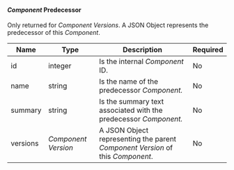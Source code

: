 
#### _Component_ Predecessor

Only returned for _Component Versions_. A JSON Object represents the predecessor of this _Component_.

| Name     | Type                | Description                                                                    | Required |
|----------|---------------------|--------------------------------------------------------------------------------|----------|
| id       | integer             | Is the internal _Component_ ID.                                                | No       |
| name     | string              | Is the name of the predecessor _Component._                                    | No       |
| summary  | string              | Is the summary text associated with the predecessor _Component._               | No       |
| versions | _Component Version_ | A JSON Object representing the parent _Component Version_ of this _Component_. | No       |
